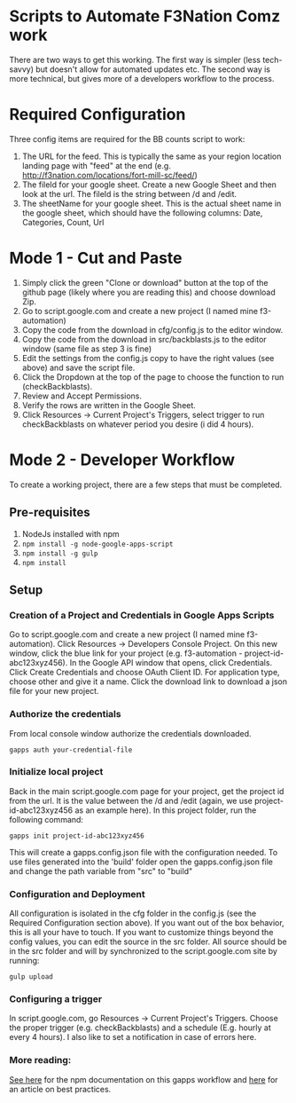 # Scripts to Automate F3Nation Comz work

There are two ways to get this working.  The first way is simpler (less tech-savvy) but doesn't allow for automated updates etc.  The second way is more technical, but gives more of a developers workflow to the process.

# Required Configuration
Three config items are required for the BB counts script to work:

1. The URL for the feed.  This is typically the same as your region location landing page with "feed" at the end (e.g. http://f3nation.com/locations/fort-mill-sc/feed/)
2. The fileId for your google sheet.  Create a new Google Sheet and then look at the url.  The fileId is the string between /d and /edit.
3. The sheetName for your google sheet.  This is the actual sheet name in the google sheet, which should have the following columns: Date, Categories, Count, Url

# Mode 1 - Cut and Paste
1. Simply click the green "Clone or download" button at the top of the github page (likely where you are reading this) and choose download Zip.
2. Go to script.google.com and create a new project (I named mine f3-automation)
3. Copy the code from the download in cfg/config.js to the editor window.
4. Copy the code from the download in src/backblasts.js to the editor window (same file as step 3 is fine)
5. Edit the settings from the config.js copy to have the right values (see above) and save the script file.
6. Click the Dropdown at the top of the page to choose the function to run (checkBackblasts).
7. Review and Accept Permissions.
8. Verify the rows are written in the Google Sheet.
9. Click Resources -> Current Project's Triggers, select trigger to run checkBackblasts on whatever period you desire (i did 4 hours).


# Mode 2 - Developer Workflow
To create a working project, there are a few steps that must be completed.

## Pre-requisites
1. NodeJs installed with npm
2. `npm install -g node-google-apps-script`
3. `npm install -g gulp`
4. `npm install`

## Setup

### Creation of a Project and Credentials in Google Apps Scripts
Go to script.google.com and create a new project (I named mine f3-automation).  Click Resources -> Developers Console Project.  On this new window, click the blue link for your project (e.g. f3-automation - project-id-abc123xyz456).  In the Google API window that opens, click Credentials.  Click Create Credentials and choose OAuth Client ID.  For application type, choose other and give it a name.  Click the download link to download a json file for your new project.  

### Authorize the credentials
From local console window authorize the credentials downloaded.

`gapps auth your-credential-file`

### Initialize local project
Back in the main script.google.com page for your project, get the project id from the url. It is the value between the /d and /edit (again, we use project-id-abc123xyz456 as an example here).  In this project folder, run the following command:

`gapps init project-id-abc123xyz456`

This will create a gapps.config.json file with the configuration needed. To use files generated into the 'build' folder open the gapps.config.json file and change the path variable from "src" to "build"

### Configuration and Deployment
All configuration is isolated in the cfg folder in the config.js (see the Required Configuration section above).  If you want out of the box behavior, this is all your have to touch.  If you want to customize things beyond the config values, you can edit the source in the src folder.  All source should be in the src folder and will by synchronized to the script.google.com site by running:

`gulp upload`

### Configuring a trigger
In script.google.com, go Resources -> Current Project's Triggers.  Choose the proper trigger (e.g. checkBackblasts) and a schedule (E.g. hourly at every 4 hours).  I also like to set a notification in case of errors here.

### More reading:
[See here](https://www.npmjs.com/package/node-google-apps-script) for the npm documentation on this gapps workflow and [here](https://developers.googleblog.com/2015/12/advanced-development-process-with-apps.html?m=1) for an article on best practices.
